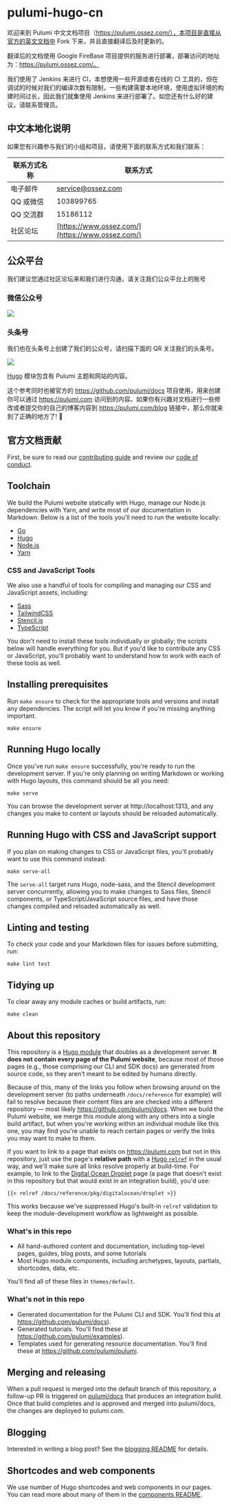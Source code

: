# pulumi-hugo-cn

欢迎来到 Pulumi 中文文档项目（https://pulumi.ossez.com/），本项目是直接从官方的英文文档中 Fork 下来，并且直接翻译后及时更新的。

翻译后的文档使用 Google FireBase 项目提供的服务进行部署，部署访问的地址为：https://pulumi.ossez.com/。

我们使用了 Jenkins 来进行 CI，本想使用一些开源或者在线的 CI 工具的，但在调试的时候对我们的编译次数有限制，一些构建需要本地环境，使用虚拟环境的构建时间过长，因此我们就集使用 Jenkins 来进行部署了。如您还有什么好的建议，请联系管理员。

## 中文本地化说明

如果您有兴趣参与我们的小组和项目，请使用下面的联系方式和我们联系：

| 联系方式名称  | 联系方式  |
|---|---|
| 电子邮件  | [service@ossez.com](mailto:service@ossez.com)  |
| QQ 或微信  | 103899765  |
| QQ 交流群 | 15186112 |
| 社区论坛 | [https://www.ossez.com/](https://www.ossez.com/) |

## 公众平台
我们建议您通过社区论坛来和我们进行沟通，请关注我们公众平台上的账号

### 微信公众号
![](https://cdn.ossez.com/img/cwikius/cwikius-qr-wechat-search-w400.png)

### 头条号
我们也在头条号上创建了我们的公众号，请扫描下面的 QR 关注我们的头条号。

![](https://cdn.ossez.com/img/cwikius/cwikus-qr-toutiao.png)


[Hugo](https://gohugo.io) 模块包含有 Pulumi 主题和网站的内容。

这个参考同时也被官方的 https://github.com/pulumi/docs 项目使用，用来创建你可以通过 https://pulumi.com 访问到的内容。如果你有兴趣对文档进行一些修改或者提交你的自己的博客内容到 https://pulumi.com/blog 链接中，那么你就来到了正确的地方了! 🙌

## 官方文档贡献

First, be sure to read our [contributing guide](CONTRIBUTING.md) and review our [code of conduct](CODE_OF_CONDUCT.md).

## Toolchain

We build the Pulumi website statically with Hugo, manage our Node.js dependencies with Yarn, and write most of our documentation in Markdown. Below is a list of the tools you'll need to run the website locally:

* [Go](https://golang.org/)
* [Hugo](https://gohugo.io)
* [Node.js](https://nodejs.org/en/)
* [Yarn](https://classic.yarnpkg.com/en/)

### CSS and JavaScript Tools

We also use a handful of tools for compiling and managing our CSS and JavaScript assets, including:

* [Sass](https://sass-lang.com/)
* [TailwindCSS](https://tailwindcss.com/)
* [Stencil.js](https://stenciljs.com/)
* [TypeScript](https://www.typescriptlang.org/)

You don't need to install these tools individually or globally; the scripts below will handle everything for you. But if you'd like to contribute any CSS or JavaScript, you'll probably want to understand how to work with each of these tools as well.

## Installing prerequisites

Run `make ensure` to check for the appropriate tools and versions and install any dependencies. The script will let you know if you're missing anything important.

```
make ensure
```

## Running Hugo locally

Once you've run `make ensure` successfully, you're ready to run the development server. If you're only planning on writing Markdown or working with Hugo layouts, this command should be all you need:

```
make serve
```

You can browse the development server at http://localhost:1313, and any changes you make to content or layouts should be reloaded automatically.

## Running Hugo with CSS and JavaScript support

If you plan on making changes to CSS or JavaScript files, you'll probably want to use this command instead:

```
make serve-all
```

The `serve-all` target runs Hugo, node-sass, and the Stencil development server concurrently, allowing you to make changes to Sass files, Stencil components, or TypeScript/JavaScript source files, and have those changes compiled and reloaded automatically as well.

## Linting and testing

To check your code and your Markdown files for issues before submitting, run:

```
make lint test
```

## Tidying up

To clear away any module caches or build artifacts, run:

```
make clean
```

## About this repository

This repository is a [Hugo module](https://gohugo.io/hugo-modules/) that doubles as a development server. **It does not contain every page of the Pulumi website**, because most of those pages (e.g., those comprising our CLI and SDK docs) are generated from source code, so they aren't meant to be edited by humans directly.

Because of this, many of the links you follow when browsing around on the development server (to paths underneath `/docs/reference` for example) will fail to resolve because their content files are are checked into a different repository &mdash; most likely https://github.com/pulumi/docs. When we build the Pulumi website, we merge this module along with any others into a single build artifact, but when you're working within an individual module like this one, you may find you're unable to reach certain pages or verify the links you may want to make to them.

If you want to link to a page that exists on https://pulumi.com but not in this repository, just use the page's **relative path** with a [Hugo `relref`](https://gohugo.io/content-management/shortcodes/#ref-and-relref) in the usual way, and we'll make sure all links resolve properly at build-time. For example, to link to the [Digital Ocean Droplet](https://www.pulumi.com/docs/reference/pkg/digitalocean/droplet/) page (a page that doesn't exist in this repository but that would exist in an integration build), you'd use:

```
{{< relref /docs/reference/pkg/digitalocean/droplet >}}
```

This works because we've suppressed Hugo's built-in `relref` validation to keep the module-development workflow as lightweight as possible.

### What's in this repo

* All hand-authored content and documentation, including top-level pages, guides, blog posts, and some tutorials
* Most Hugo module components, including archetypes, layouts, partials, shortcodes, data, etc.

You'll find all of these files in `themes/default`.

### What's not in this repo

* Generated documentation for the Pulumi CLI and SDK. You'll find this at https://github.com/pulumi/docs).
* Generated tutorials. You'll find these at https://github.com/pulumi/examples).
* Templates used for generating resource documentation. You'll find these at https://github.com/pulumi/pulumi.

## Merging and releasing

When a pull request is merged into the default branch of this repository, a follow-up PR is triggered on [pulumi/docs](https://github.com/pulumi/docs) that produces an integration build. Once that build completes and is approved and merged into pulumi/docs, the changes are deployed to pulumi.com.

## Blogging

Interested in writing a blog post? See the [blogging README](BLOGGING.md) for details.

## Shortcodes and web components

We use number of Hugo shortcodes and web components in our pages. You can read more about many of them in the [components README](themes/default/components).
